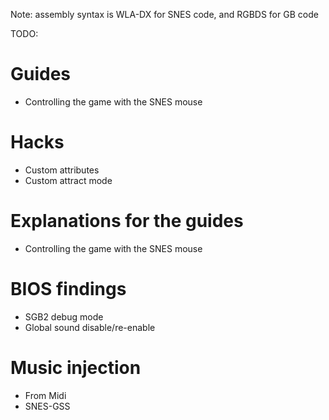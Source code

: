 Note: assembly syntax is WLA-DX for SNES code, and RGBDS for GB code

TODO:

# Guides

- Controlling the game with the SNES mouse

# Hacks

- Custom attributes
- Custom attract mode

# Explanations for the guides

- Controlling the game with the SNES mouse

# BIOS findings

- SGB2 debug mode
- Global sound disable/re-enable

# Music injection

- From Midi
- SNES-GSS
